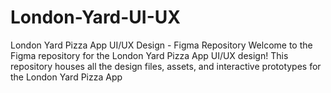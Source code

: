 # London-Yard-UI-UX
London Yard Pizza App UI/UX Design - Figma Repository Welcome to the Figma repository for the London Yard Pizza App UI/UX design! This repository houses all the design files, assets, and interactive prototypes for the London Yard Pizza App
